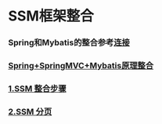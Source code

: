 SSM框架整合
===

### Spring和Mybatis的整合参考[连接](../整合Spring与Mybatis)



### [Spring+SpringMVC+Mybatis原理整合](Spring+SpringMVC+Mybatis原理整合.md)



### [1.SSM 整合步骤](./1.整合步骤.md)

### [2.SSM 分页](2.分页.md)